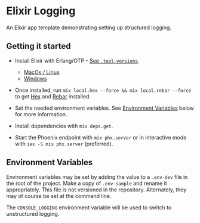# Elixir Logging

An Elixir app template demonstrating setting up structured logging.

## Getting it started

- Install Elixir with Erlang/OTP - [See `.tool-versions`](./.tool-versions).

  - [MacOs / Linux](https://www.pluralsight.com/guides/installing-elixir-erlang-with-asdf)
  - [Windows](https://elixir-lang.org/install.html)

- Once installed, run `mix local.hex --force && mix local.rebar --force` to get [Hex](https://hexdocs.pm/mix/Mix.Tasks.Local.Hex.html) and [Rebar](https://hexdocs.pm/mix/master/Mix.Tasks.Local.Rebar.html) installed.

- Set the needed environment variables. See [Environment Variables](#environment-variables) below for more information.

- Install dependencies with `mix deps.get`.

- Start the Phoenix endpoint with `mix phx.server` or in interactive mode with `iex -S mix phx.server` (preferred).

## Environment Variables

Environment variables may be set by adding the value to a `.env-dev` file in the root of the project. Make a copy of `.env-sample` and rename it appropriately. This file is not versioned in the repository. Alternately, they may of course be set at the command line.

The `CONSOLE_LOGGING` environment variable will be used to switch to unstructured logging.
